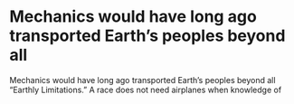 # Mechanics would have long ago transported Earth’s peoples beyond all

Mechanics would have long ago transported Earth’s peoples beyond all
“Earthly Limitations.” A race does not need airplanes when knowledge of